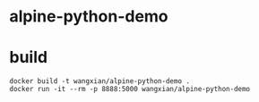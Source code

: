 # alpine-python-demo

# build
```
docker build -t wangxian/alpine-python-demo .
docker run -it --rm -p 8888:5000 wangxian/alpine-python-demo
```